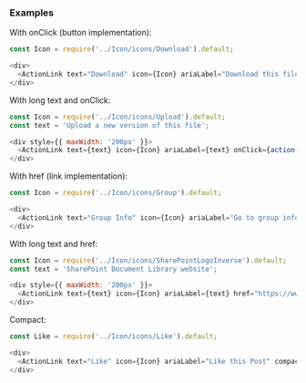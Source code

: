 ### Examples


With onClick (button implementation):

```js { "props": { "data-description": "with onClick", "data-action-states": "[{\"action\":\"none\"},{\"action\":\"hover\",\"selector\":\".y-clickable\"}]" } }
const Icon = require('../Icon/icons/Download').default;

<div>
  <ActionLink text="Download" icon={Icon} ariaLabel="Download this file" onClick={action('ActionLink clicked')} />
</div>
```

With long text and onClick:

```js { "props": { "data-description": "with onClick and long text" } }
const Icon = require('../Icon/icons/Upload').default;
const text = 'Upload a new version of this file';

<div style={{ maxWidth: '200px' }}>
  <ActionLink text={text} icon={Icon} ariaLabel={text} onClick={action('ActionLink clicked')} />
</div>
```

With href (link implementation):

```js { "props": { "data-description": "with href" } }
const Icon = require('../Icon/icons/Group').default;

<div>
  <ActionLink text="Group Info" icon={Icon} ariaLabel="Go to group info page" href="https://www.yammer.com" newWindow={true} />
</div>
```

With long text and href:

```js { "props": { "data-description": "with href and long text" } }
const Icon = require('../Icon/icons/SharePointLogoInverse').default;
const text = 'SharePoint Document Library website';

<div style={{ maxWidth: '200px' }}>
  <ActionLink text={text} icon={Icon} ariaLabel={text} href="https://www.yammer.com" newWindow={true} />
</div>
```

Compact:

```js { "props": { "data-description": "with compact" } }
const Like = require('../Icon/icons/Like').default;

<div>
  <ActionLink text="Like" icon={Icon} ariaLabel="Like this Post" compact={true} />
</div>
```
